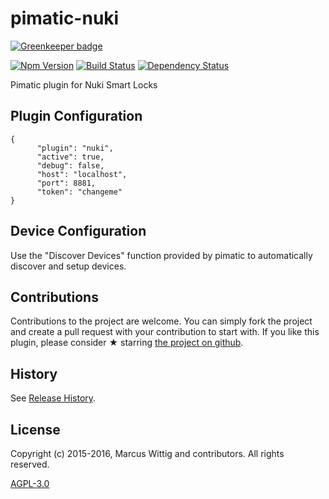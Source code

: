 # pimatic-nuki

[![Greenkeeper badge](https://badges.greenkeeper.io/mwittig/pimatic-nuki.svg)](https://greenkeeper.io/)

[![Npm Version](https://badge.fury.io/js/pimatic-nuki.svg)](http://badge.fury.io/js/pimatic-nuki)
[![Build Status](https://travis-ci.org/mwittig/pimatic-nuki.svg?branch=master)](https://travis-ci.org/mwittig/pimatic-nuki)
[![Dependency Status](https://david-dm.org/mwittig/pimatic-nuki.svg)](https://david-dm.org/mwittig/pimatic-nuki)

Pimatic plugin for Nuki Smart Locks

## Plugin Configuration

    {
          "plugin": "nuki",
          "active": true,
          "debug": false,
          "host": "localhost",
          "port": 8881,
          "token": "changeme"
    }

## Device Configuration

Use the "Discover Devices" function provided by pimatic to automatically discover and setup devices.

## Contributions

Contributions to the project are  welcome. You can simply fork the project and create a pull request with 
your contribution to start with. If you like this plugin, please consider &#x2605; starring 
[the project on github](https://github.com/mwittig/pimatic-nuki).

## History

See [Release History](https://github.com/mwittig/pimatic-nuki/blob/master/HISTORY.md).

## License 

Copyright (c) 2015-2016, Marcus Wittig and contributors. All rights reserved.

[AGPL-3.0](https://github.com/mwittig/pimatic-nuki/blob/master/LICENSE)
